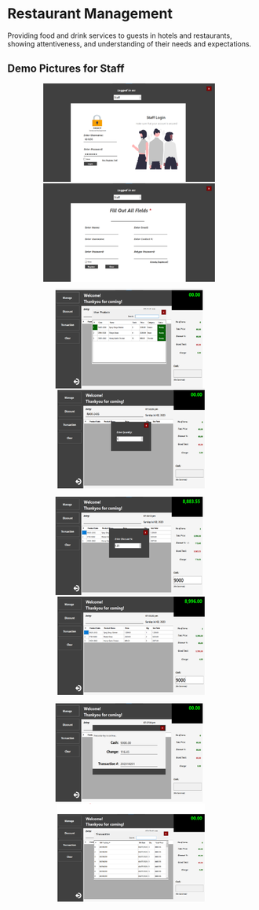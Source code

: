 # Restaurant Management

Providing food and drink services to guests in hotels and restaurants, showing attentiveness, and understanding of their needs and expectations.

## Demo Pictures for Staff
<p align="center"><img src="demo_picture_staff/login.png" height="200" width="350">&nbsp;&nbsp;<img src="demo_picture_staff/register.png" height="200" width="350">&nbsp;&nbsp;</p>
<p align="center"><img src="demo_picture_staff/view_products.png" height="200" width="300">&nbsp;&nbsp;<img src="demo_picture_staff/foods_qty.png" height="200" width="300"></p>
<p align="center"><img src="demo_picture_staff/discount.png" height="200" width="300">&nbsp;&nbsp;<img src="demo_picture_staff/total_price.png" height="200" width="300"></p>
<p align="center"><img src="demo_picture_staff/receipt.png" height="200" width="300">&nbsp;&nbsp;<img src="demo_picture_staff/transact.png" height="200" width="300"></p>
